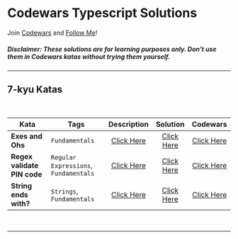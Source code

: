 # Codewars Typescript Solutions

Join [Codewars](https://www.codewars.com/r/J-Wshw) and [Follow Me](https://www.codewars.com/users/denilson-santos)!

##### **Disclaimer:** These solutions are for learning purposes only. Don't use them in Codewars katas without trying them yourself.

---

## 7-kyu Katas

<br>

| Kata | Tags | Description | Solution | Codewars |
|---|---|:---:|:---:|:---:|
| **Exes and Ohs** | `Fundamentals` | [Click Here](7-kyu/exes-and-ohs/description.md) | [Click Here](7-kyu/exes-and-ohs/solution.ts) | [Click Here](https://www.codewars.com/kata/55908aad6620c066bc00002a) |
| **Regex validate PIN code** | `Regular Expressions`, `Fundamentals` | [Click Here](7-kyu/regex-validate-pin-code/description.md) | [Click Here](7-kyu/regex-validate-pin-code/solution.ts) | [Click Here](https://www.codewars.com/kata/55f8a9c06c018a0d6e000132) |
| **String ends with?** | `Strings`, `Fundamentals` | [Click Here](7-kyu/strings-ends-with/description.md) | [Click Here](7-kyu/strings-ends-with/solution.ts) | [Click Here](https://www.codewars.com/kata/51f2d1cafc9c0f745c00037d) |


<br>

---